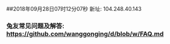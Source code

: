 ##2018年09月28日07时12分07秒 新址: 104.248.40.143
### 兔友常见问题及解答: https://github.com/wanggonging/d/blob/w/FAQ.md
